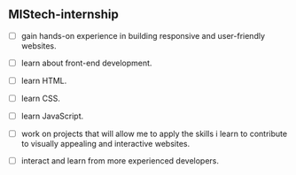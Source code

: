 ## MIStech-internship

- [ ] gain hands-on experience in building responsive and user-friendly websites.

- [ ] learn about front-end development.

- [ ] learn HTML.

- [ ] learn CSS.

- [ ] learn JavaScript. 

- [ ] work on projects that will allow me to apply the skills i learn to contribute to visually appealing and interactive websites.

- [ ] interact and learn from more experienced developers.

